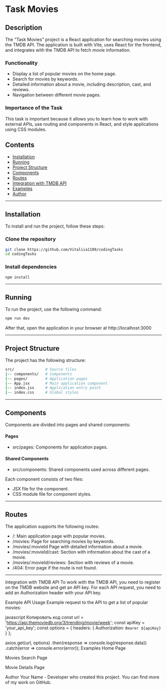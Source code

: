 # Task Movies

## Description
The "Task Movies" project is a React application for searching movies using the TMDB API. The application is built with Vite, uses React for the frontend, and integrates with the TMDB API to fetch movie information.

### Functionality
- Display a list of popular movies on the home page.
- Search for movies by keywords.
- Detailed information about a movie, including description, cast, and reviews.
- Navigation between different movie pages.

### Importance of the Task
This task is important because it allows you to learn how to work with external APIs, use routing and components in React, and style applications using CSS modules.

## Contents
- [Installation](#installation)
- [Running](#running)
- [Project Structure](#project-structure)
- [Components](#components)
- [Routes](#routes)
- [Integration with TMDB API](#integration-with-tmdb-api)
- [Examples](#examples)
- [Author](#author)

---

## Installation
To install and run the project, follow these steps:

### Clone the repository
```bash
git clone https://github.com/Vitaliia1109/codingTasks
cd codingTasks
```
### Install dependencies
```bash
npm install
```

---

## Running
To run the project, use the following command:
```bash
npm run dev
```
After that, open the application in your browser at http://localhost:3000

---

## Project Structure
The project has the following structure:

```bash
src/              # Source files
|-- components/   # Components
|-- pages/        # Application pages
|-- App.jsx       # Main application component
|-- index.jsx     # Application entry point
|-- index.css     # Global styles
```
---

## Components
Components are divided into pages and shared components:

#### Pages
- src/pages: Components for application pages.
#### Shared Components
- src/components: Shared components used across different pages.

Each component consists of two files:
- JSX file for the component.
- CSS module file for component styles.

---

## Routes
The application supports the following routes:

- /: Main application page with popular movies.
- /movies: Page for searching movies by keywords.
- /movies/:movieId Page with detailed information about a movie.
- /movies/:movieId/cast: Section with information about the cast of a movie.
- /movies/:movieId/reviews: Section with reviews of a movie.
- /404: Error page if the route is not found.

---

Integration with TMDB API
To work with the TMDB API, you need to register on the TMDB website and get an API key. For each API request, you need to add an Authorization header with your API key.

Example API Usage
Example request to the API to get a list of popular movies:

javascript
Копировать код
const url = 'https://api.themoviedb.org/3/trending/movie/week';
const apiKey = 'your_api_key';
const options = {
  headers: {
    Authorization: `Bearer ${apiKey}`
  }
};

axios.get(url, options)
  .then(response => console.log(response.data))
  .catch(error => console.error(error));
Examples
Home Page

Movies Search Page

Movie Details Page

Author
Your Name - Developer who created this project. You can find more of my work on GitHub.




